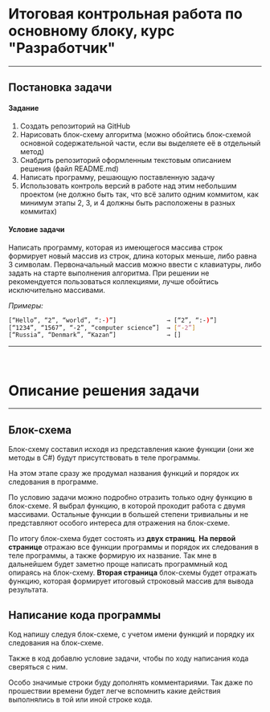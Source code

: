 # Итоговая контрольная работа по основному блоку, курс "Разработчик"
---
## Постановка задачи
#### Задание
1. Создать репозиторий на GitHub
2. Нарисовать блок-схему алгоритма (можно обойтись блок-схемой основной содержательной части, если вы выделяете её в отдельный метод)
3. Снабдить репозиторий оформленным текстовым описанием решения (файл README.md)
4. Написать программу, решающую поставленную задачу
5. Использовать контроль версий в работе над этим небольшим проектом (не должно быть так, что всё залито одним коммитом, как минимум этапы 2, 3, и 4 должны быть расположены в разных коммитах)

#### Условие задачи
Написать программу, которая из имеющегося массива строк формирует новый массив из строк, длина которых меньше, либо равна 3 символам. Первоначальный массив можно ввести с клавиатуры, либо задать на старте выполнения алгоритма. При решении не рекомендуется пользоваться коллекциями, лучше обойтись исключительно массивами.

*Примеры:*
```sh
[“Hello”, “2”, “world”, “:-)”]              → [“2”, “:-)”]
[“1234”, “1567”, “-2”, “computer science”]  → [“-2”]
[“Russia”, “Denmark”, “Kazan”]              → []
```

---
<br/>

# Описание решения задачи
---
## Блок-схема
Блок-схему составил исходя из представления какие функции (они же методы в C#) будут присутствовать в теле программы.

На этом этапе сразу же продумал названия функций и порядок их следования в программе.

По условию задачи можно подробно отразить только одну функцию в блок-схеме. Я выбрал функцию, в которой проходит работа с двумя массивами. Остальные функции в большей степени тривиальны и не представляют особого интереса для отражения на блок-схеме.

По итогу блок-схема будет состоять из **двух страниц**. **На первой странице** отражаю все функции программы и порядок их следования в теле программы, а также формирую их название. Так мне в дальнейшем будет заметно проще написать программный код опираясь на блок-схему. **Вторая страница** блок-схемы будет отражать функцию, которая формирует итоговый строковый массив для вывода результата.


## Написание кода программы

Код напишу следуя блок-схеме, с учетом имени функций и порядку их следования на блок-схеме.

Также в код добавлю условие задачи, чтобы по ходу написания кода сверяться с ним.

Особо значимые строки буду дополнять комментариями. Так даже по прошествии времени будет легче вспомнить какие действия выполнялись в той или иной строке кода.